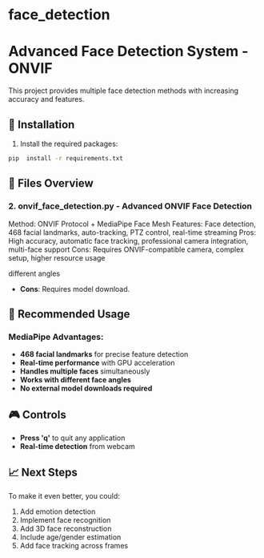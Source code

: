 # face_detection
# Advanced Face Detection System - ONVIF 

This project provides multiple face detection methods with increasing accuracy and features.

## 🚀 Installation

1. Install the required packages:
```bash
pip  install -r requirements.txt
```

## 📁 Files Overview

### 2. onvif_face_detection.py - Advanced ONVIF Face Detection
Method: ONVIF Protocol + MediaPipe Face Mesh
Features: Face detection, 468 facial landmarks, auto-tracking, PTZ control, real-time streaming
Pros: High accuracy, automatic face tracking, professional camera integration, multi-face support
Cons: Requires ONVIF-compatible camera, complex setup, higher resource usage

different angles
- **Cons**: Requires model download.

## 🚀 Recommended Usage
### MediaPipe Advantages:
- **468 facial landmarks** for precise feature detection
- **Real-time performance** with GPU acceleration
- **Handles multiple faces** simultaneously
- **Works with different face angles**
- **No external model downloads required**


## 🎮 Controls
- **Press 'q'** to quit any application
- **Real-time detection** from webcam


## 📈 Next Steps

To make it even better, you could:
1. Add emotion detection
2. Implement face recognition
3. Add 3D face reconstruction
4. Include age/gender estimation
5. Add face tracking across frames 
